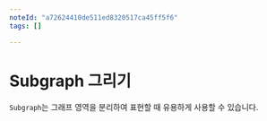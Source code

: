```yaml
---
noteId: "a72624410de511ed8320517ca45ff5f6"
tags: []

---
```


# Subgraph 그리기

`Subgraph`는 그래프 영역을 분리하여 표현할 때 유용하게 사용할 수 있습니다.
